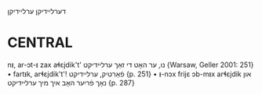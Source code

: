 דערליידיקן
ערליידיקן

CENTRAL
========

nᵻ, ar-ɔt-ᵻ zax aɬɛjdik't' נו, ער האָט די זאַך ערליידיקט {Warsaw, Geller 2001: 251}
	•	fartᵻk, arɬɛjdik't'! פֿאַרטיק, ערליידיקט {p. 251}
	•	ᵻ-nɔx frijɛ ɔb-mᵻx arɬɛjdik און נאָך פֿריִער האָב איך מיך ערליידיקט {p. 287}
